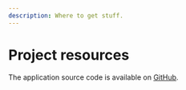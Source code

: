 ```yaml
---
description: Where to get stuff.
---
```


# Project resources

The application source code is available on [GitHub](https://github.com/mikaelvesavuori/minibook-project-domain-driven-microservices-aws-in-practice).
